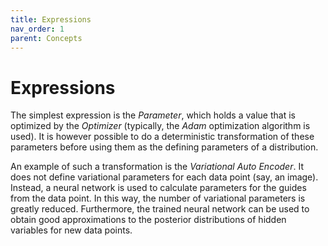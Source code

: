 ```yaml
---
title: Expressions
nav_order: 1
parent: Concepts
---
```

# Expressions
The simplest expression is the *Parameter*, which holds a value that is
optimized by the *Optimizer* (typically, the *Adam* optimization algorithm is
used).  It is however possible to do a deterministic transformation of these
parameters before using them as the defining parameters of a distribution.

An example of such a transformation is the *Variational Auto Encoder*.  It
does not define variational parameters for each data point (say, an image).
Instead, a neural network is used to calculate parameters for the guides from
the data point.  In this way, the number of variational parameters is greatly
reduced.  Furthermore, the trained neural network can be used to obtain good
approximations to the posterior distributions of hidden variables for new 
data points.

